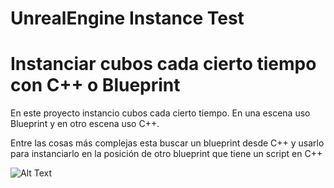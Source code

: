 # UnrealEngine Instance Test
# Instanciar cubos cada cierto tiempo con C++ o Blueprint
En este proyecto instancio cubos cada cierto tiempo.
En una escena uso Blueprint y en otro escena uso C++.

Entre las cosas más complejas esta buscar un blueprint desde C++ y usarlo para instanciarlo en la posición de otro blueprint que tiene un script en
C++

![Alt Text](https://media.giphy.com/media/zovlRSDRL4pprUtEY9/giphy.gif)

